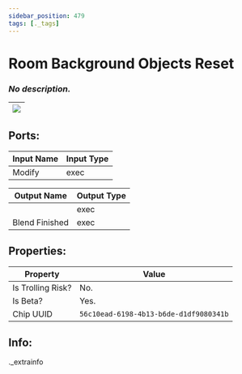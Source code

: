 ```yaml
---
sidebar_position: 479
tags: [._tags]
---
```


# Room Background Objects Reset


### *No description.*

| ![](https://images-ext-2.discordapp.net/external/MPmIaQzlEPmgGWlgi-WxBBXt0Bjv_zWPkg1y1f_sy3s/https/www.recroomcircuits.com/image/circuit/absolute-value?width=206&height=108) |
|-----|

## Ports:

| Input Name | Input Type |
|-----------|-----------|
| Modify | exec |

| Output Name | Output Type |
|-----------|-----------|
|  | exec |
| Blend Finished | exec |

## Properties:

| Property  | Value |
|-------------------|-----------|
| Is Trolling Risk? | No. |
| Is Beta? | Yes. |
| Chip UUID | `56c10ead-6198-4b13-b6de-d1df9080341b` |

## Info:
._extrainfo